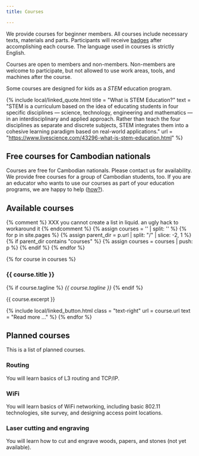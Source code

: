 ```yaml
---
title: Courses

---
```


We provide courses for beginner members. All courses include necessary
texts, materials and parts. Participants will receive [badges](../badges) after
accomplishing each course. The language used in courses is strictly English.

Courses are open to members and non-members. Non-members are welcome to
participate, but not allowed to use work areas, tools, and machines after the
course.

Some courses are designed for kids as a *STEM* education program.

{% include local/linked_quote.html
    title = "What is STEM Education?"
    text = "STEM is a curriculum based on the idea of educating students in four specific disciplines — science, technology, engineering and mathematics — in an interdisciplinary and applied approach. Rather than teach the four disciplines as separate and discrete subjects, STEM integrates them into a cohesive learning paradigm based on real-world applications."
    url = "https://www.livescience.com/43296-what-is-stem-education.html"
%}

## Free courses for Cambodian nationals

Courses are free for Cambodian nationals. Please contact us for availability.
We provide free courses for a group of Cambodian students, too. If you are an
educator who wants to use our courses as part of your education programs, we
are happy to help ([how?](../education)).

## Available courses

{% comment %}
  XXX you cannot create a list in liquid. an ugly hack to workaround it
{% endcomment %}
{% assign courses = '' | split: '' %}
{% for p in site.pages %}
{%   assign parent_dir = p.url | split: "/" | slice: -2, 1 %}
{%   if parent_dir contains "courses" %}
{%     assign courses = courses | push: p %}
{%   endif %}
{% endfor %}

{% for course in courses %}

### {{ course.title }}

{% if course.tagline %}
_{{ course.tagline }}_
{% endif %}

{{ course.excerpt }}

{% include local/linked_button.html
    class = "text-right"
    url = course.url
    text = "Read more ..."
%}
{% endfor %}

## Planned courses

This is a list of planned courses.

### Routing

You will learn basics of L3 routing and TCP/IP.

### WiFi

You will learn basics of WiFi networking, including basic 802.11 technologies,
site survey, and designing access point locations.

### Laser cutting and engraving

You will learn how to cut and engrave woods, papers, and stones (not yet
available).
